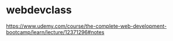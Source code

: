 # webdevclass
https://www.udemy.com/course/the-complete-web-development-bootcamp/learn/lecture/12371296#notes
